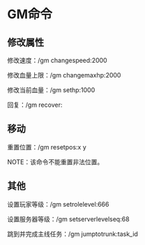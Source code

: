 # GM命令

## 修改属性

修改速度：/gm changespeed:2000

修改血量上限：/gm changemaxhp:2000

修改当前血量：/gm sethp:1000

回复：/gm recover:

## 移动

重置位置：/gm resetpos:x y

NOTE：该命令不能重置非法位置。

## 其他

设置玩家等级：/gm setrolelevel:666

设置服务器等级：/gm setserverlevelseq:68

跳到并完成主线任务：/gm jumptotrunk:task_id